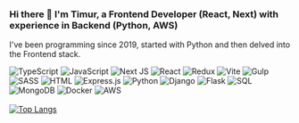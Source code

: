 ### Hi there 👋 I'm Timur, a Frontend Developer (React, Next) with experience in Backend (Python, AWS)
I've been programming since 2019, started with Python and then delved into the Frontend stack.

![TypeScript](https://img.shields.io/badge/typescript-%23007ACC.svg?style=for-the-badge&logo=typescript&logoColor=white) ![JavaScript](https://img.shields.io/badge/JavaScript-F7DF1E.svg?style=for-the-badge&logo=JavaScript&logoColor=black) ![Next JS](https://img.shields.io/badge/Next-black?style=for-the-badge&logo=next.js&logoColor=white) ![React](https://img.shields.io/badge/React-61DAFB.svg?style=for-the-badge&logo=React&logoColor=black) ![Redux](https://img.shields.io/badge/redux-%23593d88.svg?style=for-the-badge&logo=redux&logoColor=white) ![Vite](https://img.shields.io/badge/vite-%23646CFF.svg?style=for-the-badge&logo=vite&logoColor=white) ![Gulp](https://img.shields.io/badge/GULP-%23CF4647.svg?style=for-the-badge&logo=gulp&logoColor=white) ![SASS](https://img.shields.io/badge/SASS-hotpink.svg?style=for-the-badge&logo=SASS&logoColor=white) ![HTML](https://img.shields.io/badge/HTML5-E34F26.svg?style=for-the-badge&logo=HTML5&logoColor=white)
![Express.js](https://img.shields.io/badge/express.js-%23404d59.svg?style=for-the-badge&logo=express&logoColor=%2361DAFB) ![Python](https://img.shields.io/badge/Python-3776AB.svg?style=for-the-badge&logo=Python&logoColor=white) ![Django](https://img.shields.io/badge/Django-092E20.svg?style=for-the-badge&logo=Django&logoColor=white) ![Flask](https://img.shields.io/badge/Flask-000000.svg?style=for-the-badge&logo=Flask&logoColor=white) ![SQL](https://img.shields.io/badge/PostgreSQL-4169E1.svg?style=for-the-badge&logo=PostgreSQL&logoColor=white)  ![MongoDB](https://img.shields.io/badge/MongoDB-47A248.svg?style=for-the-badge&logo=MongoDB&logoColor=white) ![Docker](https://img.shields.io/badge/Docker-2496ED.svg?style=for-the-badge&logo=Docker&logoColor=white) ![AWS](https://img.shields.io/badge/AWS-%23FF9900.svg?style=for-the-badge&logo=amazon-aws&logoColor=white) <br /> <br />
[![Top Langs](https://github-readme-stats.vercel.app/api/top-langs/?username=timurgain&layout=compact&&langs_count=6&card_width=500px)](https://github.com/timurgain/timurgain)
